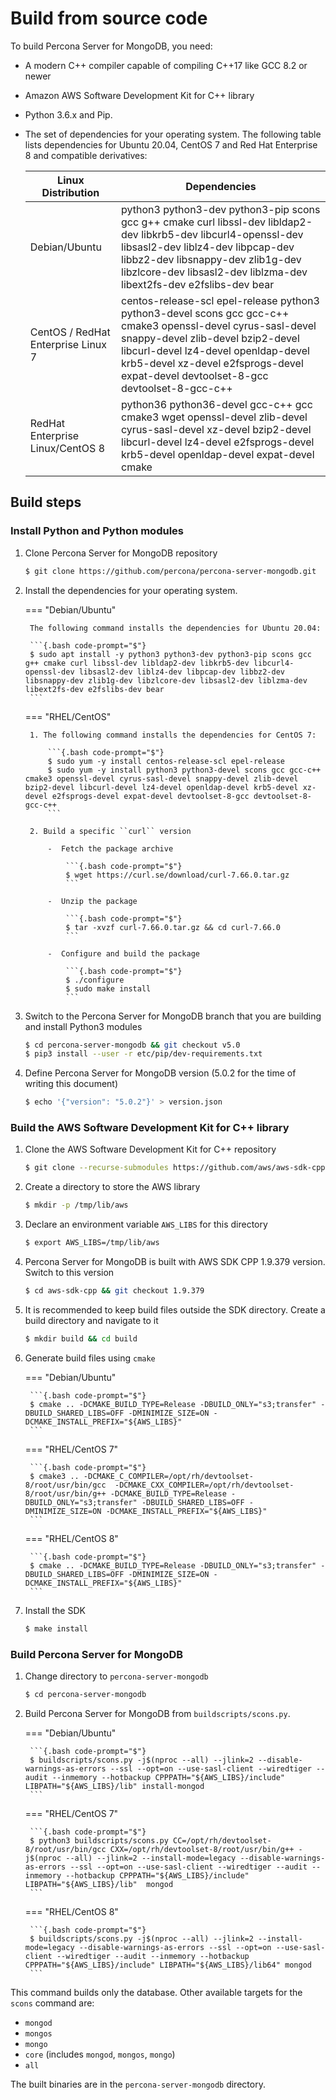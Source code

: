 # Build from source code

To build Percona Server for MongoDB, you need: 

- A modern C++ compiler capable of compiling C++17 like GCC 8.2 or newer 
- Amazon AWS Software Development Kit for C++ library 
- Python 3.6.x and Pip. 
- The set of dependencies for your operating system. The following table lists dependencies for Ubuntu 20.04, CentOS 7 and Red Hat Enterprise 8 and compatible derivatives:


   | Linux Distribution              | Dependencies
   | --------------------------------|---------------------------
   | Debian/Ubuntu                   | python3 python3-dev python3-pip scons gcc g++ cmake curl libssl-dev libldap2-dev libkrb5-dev libcurl4-openssl-dev libsasl2-dev liblz4-dev libpcap-dev libbz2-dev libsnappy-dev zlib1g-dev libzlcore-dev libsasl2-dev liblzma-dev libext2fs-dev e2fslibs-dev bear|
   | CentOS / RedHat Enterprise Linux 7| centos-release-scl epel-release python3 python3-devel scons gcc gcc-c++ cmake3 openssl-devel cyrus-sasl-devel snappy-devel zlib-devel bzip2-devel libcurl-devel lz4-devel openldap-devel krb5-devel xz-devel e2fsprogs-devel expat-devel devtoolset-8-gcc devtoolset-8-gcc-c++|   
   | RedHat Enterprise Linux/CentOS 8| python36 python36-devel gcc-c++ gcc cmake3 wget openssl-devel zlib-devel cyrus-sasl-devel xz-devel bzip2-devel libcurl-devel lz4-devel e2fsprogs-devel krb5-devel openldap-devel expat-devel cmake|  

## Build steps

### Install Python and Python modules

1. Clone Percona Server for MongoDB repository

    ```{.bash code-prompt="$"}
    $ git clone https://github.com/percona/percona-server-mongodb.git
    ```

2. Install the dependencies for your operating system. 

    === "Debian/Ubuntu" 

        The following command installs the dependencies for Ubuntu 20.04: 

        ```{.bash code-prompt="$"}
        $ sudo apt install -y python3 python3-dev python3-pip scons gcc g++ cmake curl libssl-dev libldap2-dev libkrb5-dev libcurl4-openssl-dev libsasl2-dev liblz4-dev libpcap-dev libbz2-dev libsnappy-dev zlib1g-dev libzlcore-dev libsasl2-dev liblzma-dev libext2fs-dev e2fslibs-dev bear
        ```

    === "RHEL/CentOS"

        1. The following command installs the dependencies for CentOS 7:

            ```{.bash code-prompt="$"}
            $ sudo yum -y install centos-release-scl epel-release 
            $ sudo yum -y install python3 python3-devel scons gcc gcc-c++ cmake3 openssl-devel cyrus-sasl-devel snappy-devel zlib-devel bzip2-devel libcurl-devel lz4-devel openldap-devel krb5-devel xz-devel e2fsprogs-devel expat-devel devtoolset-8-gcc devtoolset-8-gcc-c++
            ```

        2. Build a specific ``curl`` version

            -  Fetch the package archive         

                ```{.bash code-prompt="$"}
                $ wget https://curl.se/download/curl-7.66.0.tar.gz
                ```         

            -  Unzip the package         

                ```{.bash code-prompt="$"}
                $ tar -xvzf curl-7.66.0.tar.gz && cd curl-7.66.0
                ```         

            -  Configure and build the package         

                ```{.bash code-prompt="$"}
                $ ./configure
                $ sudo make install
                ```

3. Switch to the Percona Server for MongoDB branch that you are building
   and install Python3 modules

    ```{.bash code-prompt="$"}
    $ cd percona-server-mongodb && git checkout v5.0
    $ pip3 install --user -r etc/pip/dev-requirements.txt
    ```

4. Define Percona Server for MongoDB version (5.0.2 for the time of
   writing this document)

    ```{.bash code-prompt="$"}
    $ echo '{"version": "5.0.2"}' > version.json
    ```

### Build the AWS Software Development Kit for C++ library

1. Clone the AWS Software Development Kit for C++
   repository

     ```{.bash code-prompt="$"}   
     $ git clone --recurse-submodules https://github.com/aws/aws-sdk-cpp.git
     ```

2. Create a directory to store the AWS library 

    ```{.bash code-prompt="$"}
    $ mkdir -p /tmp/lib/aws
    ``` 

3. Declare an environment variable ``AWS_LIBS`` for this directory 
  
    ```{.bash code-prompt="$"}
    $ export AWS_LIBS=/tmp/lib/aws
    ``` 

4. Percona Server for MongoDB is built with AWS SDK CPP 1.9.379
   version. Switch to this version 

    ```{.bash code-prompt="$"}
    $ cd aws-sdk-cpp && git checkout 1.9.379
    ``` 

5. It is recommended to keep build files outside the SDK directory.
   Create a build directory and navigate to it 

    ```{.bash code-prompt="$"}
    $ mkdir build && cd build
    ``` 

6. Generate build files using ``cmake`` 

    === "Debian/Ubuntu"

        ```{.bash code-prompt="$"}
        $ cmake .. -DCMAKE_BUILD_TYPE=Release -DBUILD_ONLY="s3;transfer" -DBUILD_SHARED_LIBS=OFF -DMINIMIZE_SIZE=ON -DCMAKE_INSTALL_PREFIX="${AWS_LIBS}"
        ``` 

    === "RHEL/CentOS 7"

        ```{.bash code-prompt="$"}
        $ cmake3 .. -DCMAKE_C_COMPILER=/opt/rh/devtoolset-8/root/usr/bin/gcc  -DCMAKE_CXX_COMPILER=/opt/rh/devtoolset-8/root/usr/bin/g++ -DCMAKE_BUILD_TYPE=Release -DBUILD_ONLY="s3;transfer" -DBUILD_SHARED_LIBS=OFF -DMINIMIZE_SIZE=ON -DCMAKE_INSTALL_PREFIX="${AWS_LIBS}"
        ``` 

    === "RHEL/CentOS 8"

        ```{.bash code-prompt="$"}
        $ cmake .. -DCMAKE_BUILD_TYPE=Release -DBUILD_ONLY="s3;transfer" -DBUILD_SHARED_LIBS=OFF -DMINIMIZE_SIZE=ON -DCMAKE_INSTALL_PREFIX="${AWS_LIBS}"
        ```

7. Install the SDK 

    ```{.bash code-prompt="$"}
    $ make install
    ```

### Build Percona Server for MongoDB

1. Change directory to ``percona-server-mongodb`` 

    ```{.bash code-prompt="$"}
    $ cd percona-server-mongodb
    ``` 

2. Build Percona Server for MongoDB from ``buildscripts/scons.py``.
    
    === "Debian/Ubuntu"

        ```{.bash code-prompt="$"}
        $ buildscripts/scons.py -j$(nproc --all) --jlink=2 --disable-warnings-as-errors --ssl --opt=on --use-sasl-client --wiredtiger --audit --inmemory --hotbackup CPPPATH="${AWS_LIBS}/include" LIBPATH="${AWS_LIBS}/lib" install-mongod
        ``` 
    
    === "RHEL/CentOS 7" 

        ```{.bash code-prompt="$"}
        $ python3 buildscripts/scons.py CC=/opt/rh/devtoolset-8/root/usr/bin/gcc CXX=/opt/rh/devtoolset-8/root/usr/bin/g++ -j$(nproc --all) --jlink=2 --install-mode=legacy --disable-warnings-as-errors --ssl --opt=on --use-sasl-client --wiredtiger --audit --inmemory --hotbackup CPPPATH="${AWS_LIBS}/include" LIBPATH="${AWS_LIBS}/lib"  mongod
        ``` 

    === "RHEL/CentOS 8" 

        ```{.bash code-prompt="$"}
        $ buildscripts/scons.py -j$(nproc --all) --jlink=2 --install-mode=legacy --disable-warnings-as-errors --ssl --opt=on --use-sasl-client --wiredtiger --audit --inmemory --hotbackup CPPPATH="${AWS_LIBS}/include" LIBPATH="${AWS_LIBS}/lib64" mongod
        ``` 

This command builds only the database. Other available targets for the
``scons`` command are: 

- ``mongod`` 
- ``mongos`` 
- ``mongo`` 
- ``core`` (includes ``mongod``, ``mongos``, ``mongo``) 
- ``all``

The built binaries are in the ``percona-server-mongodb`` directory.

